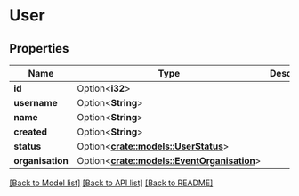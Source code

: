 # User

## Properties

Name | Type | Description | Notes
------------ | ------------- | ------------- | -------------
**id** | Option<**i32**> |  | [optional]
**username** | Option<**String**> |  | [optional]
**name** | Option<**String**> |  | [optional]
**created** | Option<**String**> |  | [optional]
**status** | Option<[**crate::models::UserStatus**](User_status.md)> |  | [optional]
**organisation** | Option<[**crate::models::EventOrganisation**](Event_organisation.md)> |  | [optional]

[[Back to Model list]](../README.md#documentation-for-models) [[Back to API list]](../README.md#documentation-for-api-endpoints) [[Back to README]](../README.md)


